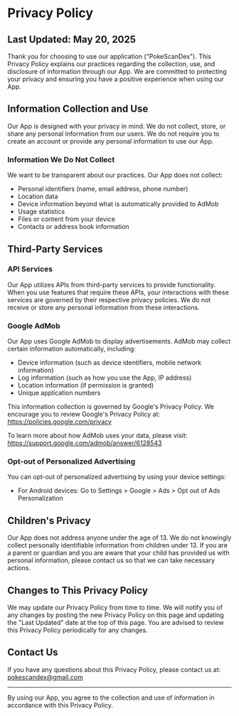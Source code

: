 # Privacy Policy

## Last Updated: May 20, 2025

Thank you for choosing to use our application ("PokeScanDex"). This Privacy Policy explains our practices regarding the collection, use, and disclosure of information through our App. We are committed to protecting your privacy and ensuring you have a positive experience when using our App.

## Information Collection and Use

Our App is designed with your privacy in mind. We do not collect, store, or share any personal information from our users. We do not require you to create an account or provide any personal information to use our App.

### Information We Do Not Collect

We want to be transparent about our practices. Our App does not collect:
- Personal identifiers (name, email address, phone number)
- Location data
- Device information beyond what is automatically provided to AdMob
- Usage statistics
- Files or content from your device
- Contacts or address book information

## Third-Party Services

### API Services

Our App utilizes APIs from third-party services to provide functionality. When you use features that require these APIs, your interactions with these services are governed by their respective privacy policies. We do not receive or store any personal information from these interactions.

### Google AdMob

Our App uses Google AdMob to display advertisements. AdMob may collect certain information automatically, including:

- Device information (such as device identifiers, mobile network information)
- Log information (such as how you use the App, IP address)
- Location information (if permission is granted)
- Unique application numbers

This information collection is governed by Google's Privacy Policy. We encourage you to review Google's Privacy Policy at: https://policies.google.com/privacy

To learn more about how AdMob uses your data, please visit: https://support.google.com/admob/answer/6128543

### Opt-out of Personalized Advertising

You can opt-out of personalized advertising by using your device settings:
- For Android devices: Go to Settings > Google > Ads > Opt out of Ads Personalization

## Children's Privacy

Our App does not address anyone under the age of 13. We do not knowingly collect personally identifiable information from children under 13. If you are a parent or guardian and you are aware that your child has provided us with personal information, please contact us so that we can take necessary actions.

## Changes to This Privacy Policy

We may update our Privacy Policy from time to time. We will notify you of any changes by posting the new Privacy Policy on this page and updating the "Last Updated" date at the top of this page. You are advised to review this Privacy Policy periodically for any changes.

## Contact Us

If you have any questions about this Privacy Policy, please contact us at:
pokescandex@gmail.com

---

By using our App, you agree to the collection and use of information in accordance with this Privacy Policy.
